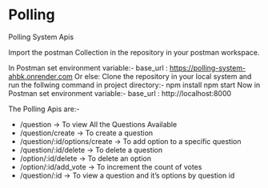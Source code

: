 # Polling
Polling System Apis

Import the postman Collection in the repository in your postman workspace.

In Postman set environment variable:-
  base_url : https://polling-system-ahbk.onrender.com
Or else: 
  Clone the repository in your local system and run the follwing command in project directory:-
    npm install
    npm start
  Now in Postman set environment variable:-
    base_url : http://localhost:8000
  
   
  
The Polling Apis are:- 
- /question -> To view All the Questions Available
- /question/create -> To create a question
- /question/:id/options/create -> To add option to a specific question
- /question/:id/delete -> To delete a question
- /option/:id/delete -> To delete an option
- /option/:id/add_vote -> To increment the count of votes
- /question/:id -> To view a question and it’s options by question id
